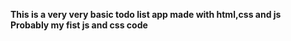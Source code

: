 <b>This is a very very basic todo list app made with html,css and js</b><br>
<b>Probably my fist js and css code</b>
